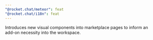 ```yaml
---
"@rocket.chat/meteor": feat
"@rocket.chat/i18n": feat
---
```


Introduces new visual components into marketplace pages to inform an add-on necessity into the workspace.
